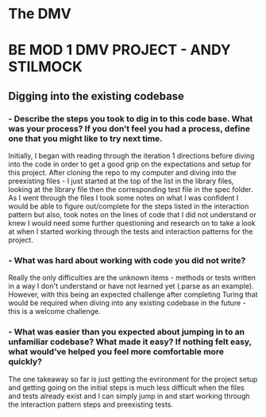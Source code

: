 # The DMV

# BE MOD 1 DMV PROJECT - ANDY STILMOCK

## Digging into the existing codebase

  ### - Describe the steps you took to dig in to this code base. What was your process? If you don’t feel you had a process, define one that you might like to try next time.
Initially, I began with reading through the iteration 1 directions before diving into the code in order to get a good grip on the expectations and setup for this project. After cloning the repo to my computer and diving into the preexisting files - I just started at the top of the list in the library files, looking at the library file then the corresponding test file in the spec folder. As I went through the files I took some notes on what I was confident I would be able to figure out/complete for the steps listed in the interaction pattern but also, took notes on the lines of code that I did not understand or knew I would need some further questioning and research on to take a look at when I started working through the tests and interaction patterns for the project. 

  ### - What was hard about working with code you did not write?
Really the only difficulties are the unknown items - methods or tests written in a way I don't understand or have not learned yet     (.parse as an example). However, with this being an expected challenge after completing Turing that would be required when diving into any existing codebase in the future - this is a welcome challenge. 

  ### - What was easier than you expected about jumping in to an unfamiliar codebase? What made it easy? If nothing felt easy, what would’ve helped you feel more comfortable more quickly?
The one takeaway so far is just getting the evrironment for the project setup and getting going on the initial steps is much less difficult when the files and tests already exist and I can simply jump in and start working through the interaction pattern steps and preexisting tests. 



